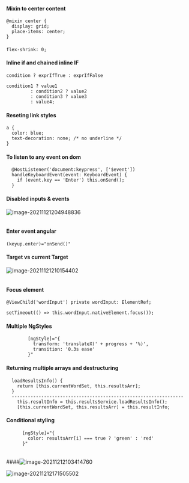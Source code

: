 #### Mixin to center content
```
@mixin center {
  display: grid;
  place-items: center;
}
```
####
```
flex-shrink: 0;
```
#### Inline if and chained inline IF
```
condition ? exprIfTrue : exprIfFalse

condition1 ? value1
         : condition2 ? value2
         : condition3 ? value3
         : value4;
```
#### Reseting link styles
```
a {
  color: blue;
  text-decoration: none; /* no underline */
}
```
#### To listen to any event on dom
```
  @HostListener('document:keypress', ['$event'])
  handleKeyboardEvent(event: KeyboardEvent) {
    if (event.key == 'Enter') this.onSend();
  }
```
#### Disabled inputs & events

![image-20211121204948836](C:\Users\maxtu\AppData\Roaming\Typora\typora-user-images\image-20211121204948836.png)

```
```
#### Enter event angular
```
(keyup.enter)="onSend()"
```
#### Target vs current Target

![image-20211121210154402](C:\Users\maxtu\AppData\Roaming\Typora\typora-user-images\image-20211121210154402.png)

```
```
#### Focus element
```
@ViewChild('wordInput') private wordInput: ElementRef;

setTimeout(() => this.wordInput.nativeElement.focus());
```
#### Multiple NgStyles
```
        [ngStyle]="{
          transform: 'translateX(' + progress + '%)',
          transition: '0.3s ease'
        }"
```
#### Returning multiple arrays and destructuring
```
  loadResultsInfo() {
    return [this.currentWordSet, this.resultsArr];
  }
  ----------------------------------------------------------------
    this.resultInfo = this.resultsService.loadResultsInfo();
    [this.currentWordSet, this.resultsArr] = this.resultInfo;
```
#### Conditional styling
```
      [ngStyle]="{
        color: resultsArr[i] === true ? 'green' : 'red'
      }"
```
####

```
```
####![image-20211212103414760](C:\Users\maxtu\AppData\Roaming\Typora\typora-user-images\image-20211212103414760.png)

![image-20211212171505502](C:\Users\maxtu\AppData\Roaming\Typora\typora-user-images\image-20211212171505502.png)

```
```
####
```
```